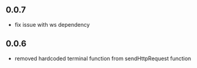 ## 0.0.7
- fix issue with ws dependency

## 0.0.6
- removed hardcoded terminal function from sendHttpRequest function